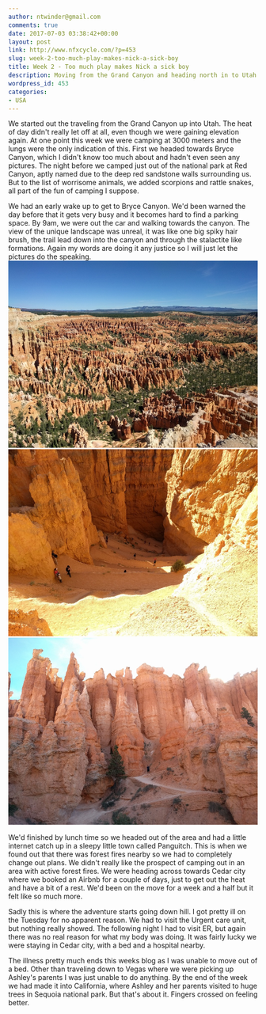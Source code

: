 ```yaml
---
author: ntwinder@gmail.com
comments: true
date: 2017-07-03 03:38:42+00:00
layout: post
link: http://www.nfxcycle.com/?p=453
slug: week-2-too-much-play-makes-nick-a-sick-boy
title: Week 2 - Too much play makes Nick a sick boy
description: Moving from the Grand Canyon and heading north in to Utah
wordpress_id: 453
categories:
- USA
---
```


We started out the traveling from the Grand Canyon up into Utah. The heat of day didn't really let off at all, even though we were gaining elevation again. At one point this week we were camping at 3000 meters and the lungs were the only indication of this. First we headed towards Bryce Canyon, which I didn't know too much about and hadn't even seen any pictures.  The night before we camped just out of the national park at Red Canyon,  aptly named due to the deep red sandstone walls surrounding us.  But to the list of worrisome animals, we added scorpions and rattle snakes, all part of the fun of camping I suppose.

We had an early wake up to get to Bryce Canyon. We'd been warned the day before that it gets very busy and it becomes hard to find a parking space. By 9am, we were out the car and walking towards the canyon. The view of the unique landscape was unreal, it was like one big spiky hair brush, the trail lead down into the canyon and through the stalactite like formations.  Again my words are doing it any justice so I will just let the pictures do the speaking.
![Image](/assets/images/137.jpg)
![Image](/assets/images/138.jpg)
![Image](/assets/images/139.jpg)

We'd finished by lunch time so we headed out of the area and had a little internet catch up in a sleepy little town called Panguitch. This is when we found out that there was forest fires nearby so we had to completely change out plans. We didn't really like the prospect of camping out in an area with active forest fires. We were heading across towards Cedar city where we booked an Airbnb for a couple of days, just to get out the heat and have a bit of a rest. We'd been on the move for a week and a half but it felt like so much more.

Sadly this is where the adventure starts going down hill.  I got pretty ill on the Tuesday for no apparent reason. We had to visit the Urgent care unit, but nothing really showed. The following night I had to visit ER, but again there was no real reason for what my body was doing. It was fairly lucky we were staying in Cedar city, with a bed and a hospital nearby.

The illness pretty much ends this weeks blog as I was unable to move out of a bed.  Other than traveling down to Vegas where we were picking up Ashley's parents I was just unable to do anything. By the end of the week we had made it into California, where Ashley and her parents visited to huge trees in Sequoia national park. But that's about it. Fingers crossed on feeling better.
